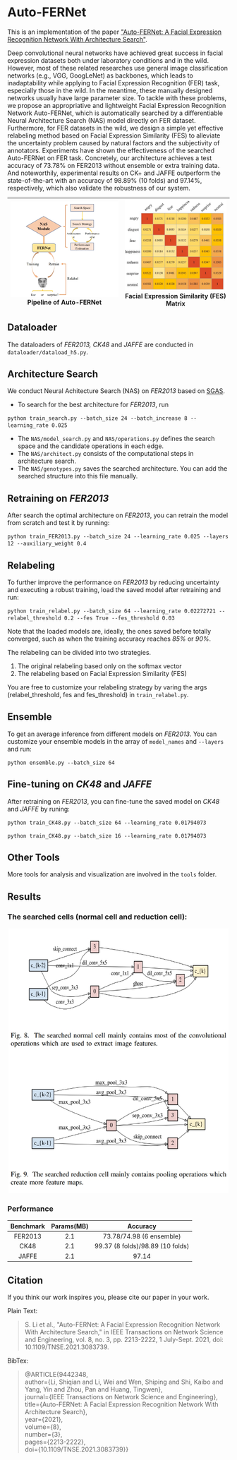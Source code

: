 # Auto-FERNet
This is an implementation of the paper ["Auto-FERNet: A Facial Expression Recognition Network With Architecture Search"](https://ieeexplore.ieee.org/abstract/document/9442348).

Deep convolutional neural networks have achieved great success in facial expression datasets both under laboratory conditions and in the wild. However, most of these related researches use general image classification networks (e.g., VGG, GoogLeNet) as backbones, which leads to inadaptability while applying to Facial Expression Recognition (FER) task, especially those in the wild. In the meantime, these manually designed networks usually have large parameter size. To tackle with these problems, we propose an appropriative and lightweight Facial Expression Recognition Network Auto-FERNet, which is automatically searched by a differentiable Neural Architecture Search (NAS) model directly on FER dataset. Furthermore, for FER datasets in the wild, we design a simple yet effective relabeling method based on Facial Expression Similarity (FES) to alleviate the uncertainty problem caused by natural factors and the subjectivity of annotators. Experiments have shown the effectiveness of the searched Auto-FERNet on FER task. Concretely, our architecture achieves a test accuracy of 73.78% on FER2013 without ensemble or extra training data. And noteworthily, experimental results on CK+ and JAFFE outperform the state-of-the-art with an accuracy of 98.89% (10 folds) and 97.14%, respectively, which also validate the robustness of our system.

![overview](images/overview.png)Pipeline of Auto-FERNet | ![FES](images/FES.jpg)Facial Expression Similarity (FES) Matrix
---|---


## Dataloader
The dataloaders of _FER2013, CK48_ and _JAFFE_ are conducted in `dataloader/dataload_h5.py`.

## Architecture Search
We conduct Neural Achitecture Search (NAS) on _FER2013_ based on [SGAS](https://arxiv.org/abs/1912.00195).

* To search for the best architecture for _FER2013_, run
```angular2html
python train_search.py --batch_size 24 --batch_increase 8 --learning_rate 0.025
```
* The `NAS/model_search.py` and `NAS/operations.py` defines the search space and the candidate operations in each edge.
* The `NAS/architect.py` consists of the computational steps in architecture search.
* The `NAS/genotypes.py` saves the searched architecture. You can add the searched structure into this file manually.

## Retraining on _FER2013_
After search the optimal architecture on _FER2013_, you can retrain the model from scratch and test it by running:
```angular2html
python train_FER2013.py --batch_size 24 --learning_rate 0.025 --layers 12 --auxiliary_weight 0.4
```

## Relabeling
To further improve the performance on _FER2013_ by reducing uncertainty and executing a robust training, load the saved model after retraining and run:
```angular2html
python train_relabel.py --batch_size 64 --learning_rate 0.02272721 --relabel_threshold 0.2 --fes True --fes_threshold 0.03
```

Note that the loaded models are, ideally, the ones saved before totally converged, such as when the training accuracy reaches _85%_ or _90%_. 

The relabeling can be divided into two strategies.
1. The original relabeling based only on the softmax vector
2. The relabeling based on Facial Expression Similarity (FES)

You are free to customize your relabeling strategy by varing the args (relabel_threshold, fes and fes_threshold) in `train_relabel.py`.

## Ensemble
To get an average inference from different models on _FER2013_. You can customize your ensemble models in the array of `model_names` and `--layers` and run:
```angular2html
python ensemble.py --batch_size 64
```

## Fine-tuning on _CK48_ and _JAFFE_
After retraining on _FER2013_, you can fine-tune the saved model on _CK48_ and _JAFFE_ by runing:
```angular2html
python train_CK48.py --batch_size 64 --learning_rate 0.01794073
```
```angular2html
python train_CK48.py --batch_size 16 --learning_rate 0.01794073
```

## Other Tools
More tools for analysis and visualization are involved in the `tools` folder.

## Results
### The searched cells (normal cell and reduction cell):

<div align="center"><img alt="cells.png" width=500 height=600 src="images/cells.png"/></div>

### Performance

<!-- <div align="center"><img alt="FER2013.png" src="images/FER2013.png"/></div>
<div align="center"><img alt="CK_JAFFE.png" src="images/CK_JAFFE.png"/></div> -->

|Benchmark|Params(MB)|Accuracy|
|:---:|:---:|:---:|
| FER2013|2.1|73.78/74.98 (6 ensemble)|
|CK48|2.1|99.37 (8 folds)/98.89 (10 folds)|
|JAFFE|2.1|97.14|

## Citation
If you think our work inspires you, please cite our paper in your work.

Plain Text:
>S. Li et al., "Auto-FERNet: A Facial Expression Recognition Network With Architecture Search," in IEEE Transactions on Network Science and Engineering, vol. 8, no. 3, pp. 2213-2222, 1 July-Sept. 2021, doi: 10.1109/TNSE.2021.3083739.

BibTex:
>@ARTICLE{9442348,  
> author={Li, Shiqian and Li, Wei and Wen, Shiping and Shi, Kaibo and Yang, Yin and Zhou, Pan and Huang, Tingwen},  
> journal={IEEE Transactions on Network Science and Engineering},   
> title={Auto-FERNet: A Facial Expression Recognition Network With Architecture Search},   
> year={2021},  
> volume={8},  
> number={3},  
> pages={2213-2222},  
> doi={10.1109/TNSE.2021.3083739}}
